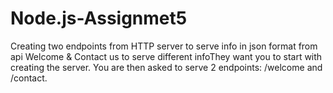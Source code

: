 # Node.js-Assignmet5
Creating two endpoints from HTTP server to serve info in json format from api Welcome &amp; Contact us to serve different infoThey want you to start with creating the server. You are then asked to serve 2 endpoints: /welcome and /contact. 
